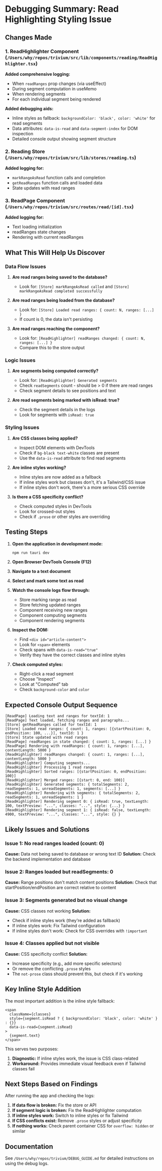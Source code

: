 # Debugging Summary: Read Highlighting Styling Issue

## Changes Made

### 1. ReadHighlighter Component (`/Users/why/repos/trivium/src/lib/components/reading/ReadHighlighter.tsx`)

**Added comprehensive logging:**
- When `readRanges` prop changes (via useEffect)
- During segment computation in useMemo
- When rendering segments
- For each individual segment being rendered

**Added debugging aids:**
- Inline styles as fallback: `backgroundColor: 'black', color: 'white'` for read segments
- Data attributes: `data-is-read` and `data-segment-index` for DOM inspection
- Detailed console output showing segment structure

### 2. Reading Store (`/Users/why/repos/trivium/src/lib/stores/reading.ts`)

**Added logging for:**
- `markRangeAsRead` function calls and completion
- `getReadRanges` function calls and loaded data
- State updates with read ranges

### 3. ReadPage Component (`/Users/why/repos/trivium/src/routes/read/[id].tsx`)

**Added logging for:**
- Text loading initialization
- readRanges state changes
- Rendering with current readRanges

## What This Will Help Us Discover

### Data Flow Issues
1. **Are read ranges being saved to the database?**
   - Look for: `[Store] markRangeAsRead called` and `[Store] markRangeAsRead completed successfully`

2. **Are read ranges being loaded from the database?**
   - Look for: `[Store] Loaded read ranges: { count: N, ranges: [...] }`
   - If count is 0, the data isn't persisting

3. **Are read ranges reaching the component?**
   - Look for: `[ReadHighlighter] readRanges changed: { count: N, ranges: [...] }`
   - Compare this to the store output

### Logic Issues
1. **Are segments being computed correctly?**
   - Look for: `[ReadHighlighter] Generated segments`
   - Check `readSegments` count - should be > 0 if there are read ranges
   - Check segment details to see positions and text

2. **Are read segments being marked with isRead: true?**
   - Check the segment details in the logs
   - Look for segments with `isRead: true`

### Styling Issues
1. **Are CSS classes being applied?**
   - Inspect DOM elements with DevTools
   - Check if `bg-black text-white` classes are present
   - Use the `data-is-read` attribute to find read segments

2. **Are inline styles working?**
   - Inline styles are now added as a fallback
   - If inline styles work but classes don't, it's a Tailwind/CSS issue
   - If inline styles don't work, there's a more serious CSS override

3. **Is there a CSS specificity conflict?**
   - Check computed styles in DevTools
   - Look for crossed-out styles
   - Check if `.prose` or other styles are overriding

## Testing Steps

1. **Open the application in development mode:**
   ```bash
   npm run tauri dev
   ```

2. **Open Browser DevTools Console (F12)**

3. **Navigate to a text document**

4. **Select and mark some text as read**

5. **Watch the console logs flow through:**
   - Store marking range as read
   - Store fetching updated ranges
   - Component receiving new ranges
   - Component computing segments
   - Component rendering segments

6. **Inspect the DOM:**
   - Find `<div id="article-content">`
   - Look for `<span>` elements
   - Check spans with `data-is-read="true"`
   - Verify they have the correct classes and inline styles

7. **Check computed styles:**
   - Right-click a read segment
   - Choose "Inspect"
   - Look at "Computed" tab
   - Check `background-color` and `color`

## Expected Console Output Sequence

```
[ReadPage] Loading text and ranges for textId: 1
[ReadPage] Text loaded, fetching ranges and paragraphs...
[Store] getReadRanges called for textId: 1
[Store] Loaded read ranges: { count: 1, ranges: [{startPosition: 0, endPosition: 100, ...}], textId: 1 }
[Store] State updated with read ranges
[ReadPage] readRanges in state changed: { count: 1, ranges: [...] }
[ReadPage] Rendering with readRanges: { count: 1, ranges: [...], contentLength: 5000 }
[ReadHighlighter] readRanges changed: { count: 1, ranges: [...], contentLength: 5000 }
[ReadHighlighter] Computing segments...
[ReadHighlighter] Processing 1 read ranges
[ReadHighlighter] Sorted ranges: [{startPosition: 0, endPosition: 100}]
[ReadHighlighter] Merged ranges: [{start: 0, end: 100}]
[ReadHighlighter] Generated segments: { totalSegments: 2, readSegments: 1, unreadSegments: 1, segments: [...] }
[ReadHighlighter] Rendering with segments: { totalSegments: 2, readSegments: 1, unreadSegments: 1 }
[ReadHighlighter] Rendering segment 0: { isRead: true, textLength: 100, textPreview: "...", classes: "...", style: {...} }
[ReadHighlighter] Rendering segment 1: { isRead: false, textLength: 4900, textPreview: "...", classes: "...", style: {} }
```

## Likely Issues and Solutions

### Issue 1: No read ranges loaded (count: 0)
**Cause:** Data not being saved to database or wrong text ID
**Solution:** Check the backend implementation and database

### Issue 2: Ranges loaded but readSegments: 0
**Cause:** Range positions don't match content positions
**Solution:** Check that startPosition/endPosition are correct relative to content

### Issue 3: Segments generated but no visual change
**Cause:** CSS classes not working
**Solution:**
- Check if inline styles work (they're added as fallback)
- If inline styles work: Fix Tailwind configuration
- If inline styles don't work: Check for CSS overrides with `!important`

### Issue 4: Classes applied but not visible
**Cause:** CSS specificity conflict
**Solution:**
- Increase specificity (e.g., add more specific selectors)
- Or remove the conflicting `.prose` styles
- The `not-prose` class should prevent this, but check if it's working

## Key Inline Style Addition

The most important addition is the inline style fallback:

```tsx
<span
  className={classes}
  style={segment.isRead ? { backgroundColor: 'black', color: 'white' } : {}}
  data-is-read={segment.isRead}
>
  {segment.text}
</span>
```

This serves two purposes:
1. **Diagnostic:** If inline styles work, the issue is CSS class-related
2. **Workaround:** Provides immediate visual feedback even if Tailwind classes fail

## Next Steps Based on Findings

After running the app and checking the logs:

1. **If data flow is broken:** Fix the store or API
2. **If segment logic is broken:** Fix the ReadHighlighter computation
3. **If inline styles work:** Switch to inline styles or fix Tailwind
4. **If CSS conflicts exist:** Remove `.prose` styles or adjust specificity
5. **If nothing works:** Check parent container CSS for `overflow: hidden` or similar

## Documentation

See `/Users/why/repos/trivium/DEBUG_GUIDE.md` for detailed instructions on using the debug logs.
